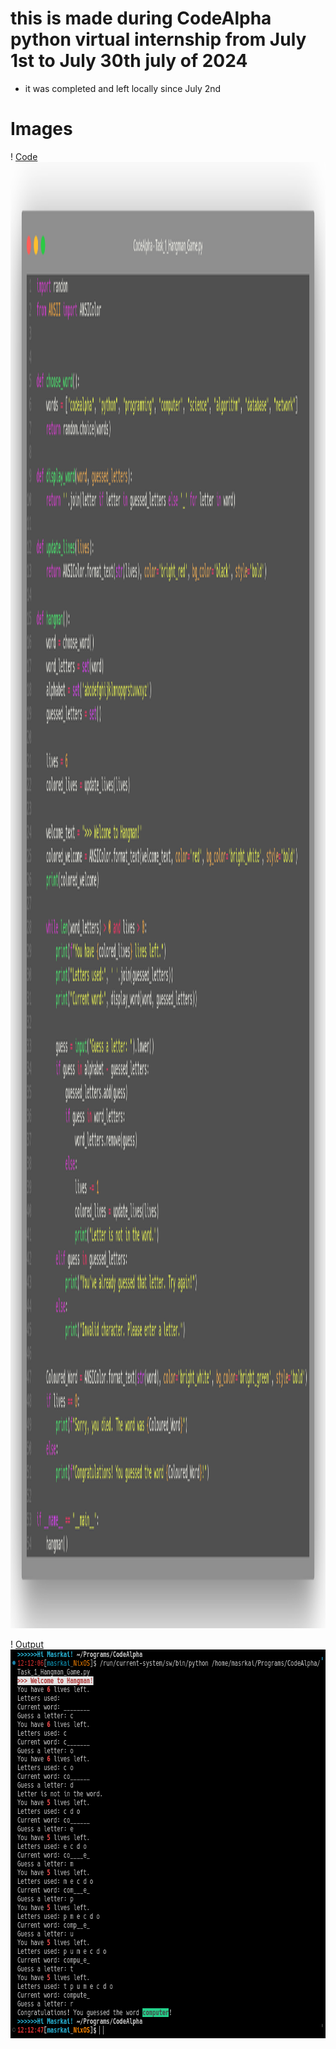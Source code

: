 # this is made during CodeAlpha python virtual internship from July 1st to July 30th july of 2024
- it was completed and left locally since July 2nd

# Images

! [Code](Images/Code.png "Code")
<img src="Images/Code.png" alt="Alt text" width="2218" height="2346">




! [Output](Images/Output.png "Run Example")
<img src="Images/Output.png" alt="Alt text" width="673" height="622">


